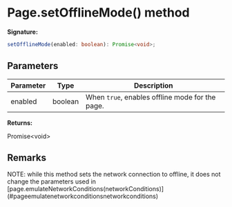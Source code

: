# Page.setOfflineMode() method

**Signature:**

```typescript
setOfflineMode(enabled: boolean): Promise<void>;
```

## Parameters

| Parameter | Type    | Description                                                |
| --------- | ------- | ---------------------------------------------------------- |
| enabled   | boolean | When <code>true</code>, enables offline mode for the page. |

**Returns:**

Promise&lt;void&gt;

## Remarks

NOTE: while this method sets the network connection to offline, it does not change the parameters used in \[page.emulateNetworkConditions(networkConditions)\] (\#pageemulatenetworkconditionsnetworkconditions)
